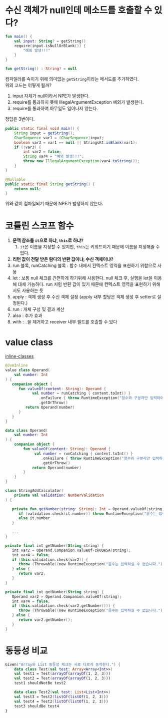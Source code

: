 
# 수신 객체가 null인데 메소드를 호출할 수 있다?

```kotlin
fun main() {
    val input: String? = getString()
    require(input.isNullOrBlank()) {
        "예외 발생!!!"
    }
}

fun getString() : String? = null
```

컴파일러를 속이기 위해 의미없는 `getString`이라는 메서드를 추가하였다.  
위의 코드는 어떻게 될까?  
  
1. input 자체가 null이라서 NPE가 발생한다.
2. require를 통과하지 못해 IllegalArgumentException 예외가 발생한다.
3. require를 통과하여 아무일도 일어나지 않는다.

정답은 3번이다.  

```java
public static final void main() {
    String input = getString();
    CharSequence var1 = (CharSequence)input;
    boolean var3 = var1 == null || StringsKt.isBlank(var1);
    if (!var3) {
        int var2 = false;
        String var4 = "예외 발생!!!";
        throw new IllegalArgumentException(var4.toString());
    }
}

@Nullable
public static final String getString() {
    return null;
}
```

위와 같이 컴파일되기 때문에 NPE가 발생하지 않는다.  

# 코틀린 스코프 함수

1. **문맥 참조를 `it`으로 하냐, `this`로 하냐?**
    1. `it`은 이름을 지정할 수 있지만, `this`는 키워드이기 때문에 이름을 지정해줄 수 없다.
2. **리턴 값이 전달 받은 람다의 반환 값이냐, 수신 객체이냐?**
3. run 블록, runCatching 블록 : 함수 내에서 컨텍스트 영역을 표현하기 위함으로 사용
4. let : 보통 null 체크를 간편하게 하기위해 사용한다. null 체크 후, 실행을 let을 이용해 대체 가능하다. run 처럼 반환 값이 있기 때문에 컨텍스트 영역을 표현하기 위해서도 사용하는 듯
5. apply : 객체 생성 후 수신 객체 설정 (apply 내부 할당은 객체 생성 후 setter로 설정된다.)
6. run : 개체 구성 및 결과 계산
7. also : 추가 효과
8. with : `.`을 제거하고 receiver 내부 필드를 호출할 수 있다

# value class

[inline-classes](https://kotlinlang.org/docs/inline-classes.html)

```kotlin
@JvmInline
value class Operand(
    val number: Int
) {
   companion object {
      fun valueOf(content: String): Operand {
            val number = runCatching { content.toInt() }
               .onFailure { throw RuntimeException("정수와 구분자만 입력하여 주세요.") }
               .getOrThrow()
         return Operand(number)
      }
   }
}
```

```kotlin
data class Operand(
    val number: Int
) {
    companion object {
        fun valueOf(content: String): Operand {
             val number = runCatching { content.toInt() }
                .onFailure { throw RuntimeException("정수와 구분자만 입력하여 주세요.") }
                .getOrThrow()
            return Operand(number)
        }
    }
}
```


```kotlin
class StringAddCalculator(
    private val validation: NumberValidation
) {

   private fun getNumber(string: String): Int = Operand.valueOf(string).let {
      if (validation.check(it.number)) throw RuntimeException("음수는 입력하실 수 없습니다.")
      else it.number
   }

   ...
}
```

```kotlin
private final int getNumber(String string) {
   int var2 = Operand.Companion.valueOf-zkUQeSA(string);
   int var4 = false;
   if (this.validation.check(var2)) {
      throw (Throwable)(new RuntimeException("음수는 입력하실 수 없습니다."));
   } else {
      return var2;
   }
}

private final int getNumber(String string) {
   Operand var2 = Operand.Companion.valueOf(string);
   int var4 = false;
   if (this.validation.check(var2.getNumber())) {
      throw (Throwable)(new RuntimeException("음수는 입력하실 수 없습니다."));
   } else {
      return var2.getNumber();
   }
}
```

# 동등성 비교

```kotlin
Given("Array와 List 동등성 체크는 서로 다르게 동작한다.") {
    data class Test(val test: Array<Array<Int>>)
    val test1 = Test(arrayOf(arrayOf(1, 2, 3)))
    val test2 = Test(arrayOf(arrayOf(1, 2, 3)))
    test1 shouldNotBe test2

    data class Test2(val test: List<List<Int>>)
    val test3 = Test2(listOf(listOf(1, 2, 3)))
    val test4 = Test2(listOf(listOf(1, 2, 3)))
    test3 shouldBe test4
}
```